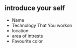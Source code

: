 ## introduce your self

* Name
* Technology That You workon
* location
* area of intrests
* Favourite color
